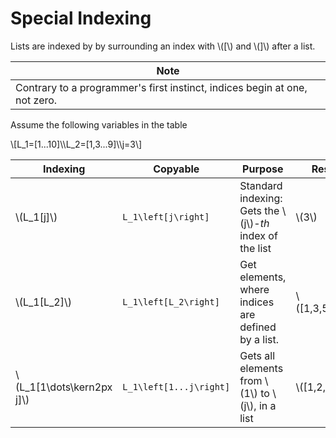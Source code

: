 # Special Indexing 

Lists are indexed by by surrounding an index with \\([\\) and \\(]\\) after a list.

| Note                                                                       | 
|----------------------------------------------------------------------------|
| Contrary to a programmer's first instinct, indices begin at one, not zero. |


Assume the following variables in the table

\\[L_1=[1...10]\\\\L_2=[1,3...9]\\\\j=3\\]

| Indexing                    | Copyable                | Purpose                                                    | Result            |
|-----------------------------|-------------------------|------------------------------------------------------------|-------------------|
| \\(L_1[j]\\)                | `L_1\left[j\right]`     | Standard indexing: Gets the \\(j\\)-*th* index of the list | \\(3\\)           |
| \\(L_1[L_2]\\)              | `L_1\left[L_2\right]`   | Get elements, where indices are defined by a list.         | \\([1,3,5,7,9]\\) |
| \\(L_1[1\dots\kern2px j]\\) | `L_1\left[1...j\right]` | Gets all elements from \\(1\\) to \\(j\\), in a list       | \\([1,2,3]\\)     |
